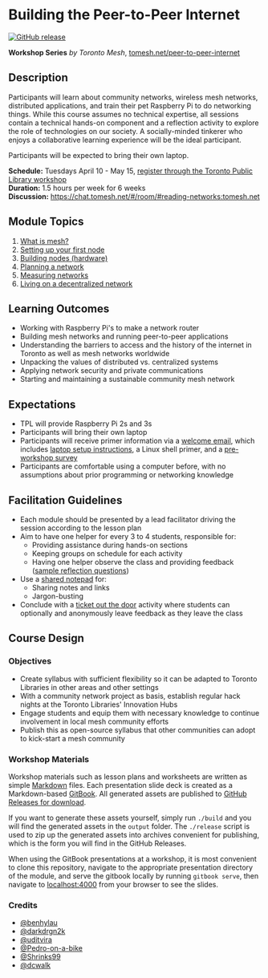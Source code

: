 # Building the Peer-to-Peer Internet

[![GitHub release](https://img.shields.io/github/release/qubyte/rubidium.svg)](https://github.com/tomeshnet/p2p-internet-workshop/releases)

**Workshop Series** _by Toronto Mesh_, [tomesh.net/peer-to-peer-internet](https://tomesh.net/peer-to-peer-internet/)

## Description

Participants will learn about community networks, wireless mesh networks, distributed applications, and train their pet Raspberry Pi to do networking things. While this course assumes no technical expertise, all sessions contain a technical hands-on component and a reflection activity to explore the role of technologies on our society. A socially-minded tinkerer who enjoys a collaborative learning experience will be the ideal participant.

Participants will be expected to bring their own laptop. 

**Schedule:** Tuesdays April 10 - May 15, [register through the Toronto Public Library workshop](https://www.torontopubliclibrary.ca/detail.jsp?Entt=RDMEVT23011&R=EVT23011)  
**Duration:** 1.5 hours per week for 6 weeks  
**Discussion:** https://chat.tomesh.net/#/room/#reading-networks:tomesh.net

## Module Topics

1. [What is mesh?](./module-1/README.md)
1. [Setting up your first node](./module-2/README.md)
1. [Building nodes (hardware)](./module-3/README.md)
1. [Planning a network](./module-4/README.md)
1. [Measuring networks](./module-5/README.md)
1. [Living on a decentralized network](./module-6/README.md)

## Learning Outcomes

- Working with Raspberry Pi's to make a network router
- Building mesh networks and running peer-to-peer applications
- Understanding the barriers to access and the history of the internet in Toronto as well as mesh networks worldwide
- Unpacking the values of distributed vs. centralized systems
- Applying network security and private communications
- Starting and maintaining a sustainable community mesh network

## Expectations

- TPL will provide Raspberry Pi 2s and 3s
- Participants will bring their own laptop
- Participants will receive primer information via a [welcome email](./general/welcome-email.txt), which includes [laptop setup instructions](./SETUP.md), a Linux shell primer, and a [pre-workshop survey](./general/pre-workshop-survey.md)
- Participants are comfortable using a computer before, with no assumptions about prior programming or networking knowledge

## Facilitation Guidelines

- Each module should be presented by a lead facilitator driving the session according to the lesson plan
- Aim to have one helper for every 3 to 4 students, responsible for:
    - Providing assistance during hands-on sections
    - Keeping groups on schedule for each activity
    - Having one helper observe the class and providing feedback ([sample reflection questions](http://www.teachhub.com/teaching-strategies-value-self-reflection))
- Use a [shared notepad](https://pad.riseup.net/p/peer-to-peer-internet) for:
    - Sharing notes and links
    - Jargon-busting
- Conclude with a [ticket out the door](http://www.ideasforeducators.com/idea-blog/a-twist-on-ticket-out-the-door) activity where students can optionally and anonymously leave feedback as they leave the class

## Course Design

### Objectives

- Create syllabus with sufficient flexibility so it can be adapted to Toronto Libraries in other areas and other settings
- With a community network project as basis, establish regular hack nights at the Toronto Libraries' Innovation Hubs
- Engage students and equip them with necessary knowledge to continue involvement in local mesh community efforts
- Publish this as open-source syllabus that other communities can adopt to kick-start a mesh community

### Workshop Materials

Workshop materials such as lesson plans and worksheets are written as simple [Markdown](https://en.wikipedia.org/wiki/Markdown) files. Each presentation slide deck is created as a Markdown-based [GitBook](https://www.gitbook.com). All generated assets are published to [GitHub Releases for download](https://github.com/tomeshnet/p2p-internet-workshop/releases).

If you want to generate these assets yourself, simply run `./build` and you will find the generated assets in the `output` folder. The `./release` script is used to zip up the generated assets into archives convenient for publishing, which is the form you will find in the GitHub Releases.

When using the GitBook presentations at a workshop, it is most convenient to clone this repository, navigate to the appropriate presentation directory of the module, and serve the gitbook locally by running `gitbook serve`, then navigate to [localhost:4000](http://localhost:4000) from your browser to see the slides.

### Credits

- [@benhylau](https://github.com/benhylau)
- [@darkdrgn2k](https://github.com/darkdrgn2k)
- [@uditvira](https://github.com/uditvira)
- [@Pedro-on-a-bike](https://github.com/Pedro-on-a-bike)
- [@Shrinks99](https://github.com/Shrinks99)
- [@dcwalk](https://github.com/dcwalk)
